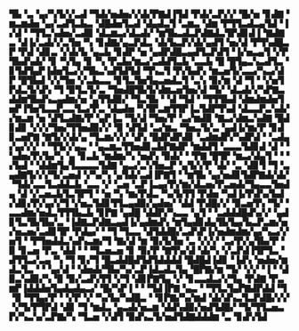 ▜▙▝▃▝▄▞▚▜▞▞▃▟▝▜▟▞▅▟▅▞▞▟▞▛▇▟▐▜▟▝▛▟▞▃▛▞▞▝█▞▅▝▊▟▇▝▆▃▆▟▅▝▄▞▃▟▜▃▙▃▝▟█▟▅▜▃▟▝▟▄▟▃▜▝▃▆▃▝▟▆▝▛▜▜▃▟▃▄▜▟▝▐▞▟▝▝▜▜▃▚▟▅▞▃▟▉▝▟▃▆▃▞▟▃▟▞▝▆▜▙▃▟▃▛▟▇▟▃▜▛▟▊▟▐▝▇▟▇▃▝▟▐▞▃▟▞▞▃▜▅▝▚▝▊▟▇▞▄▃▛▟▃▝▟▞▙▃▛▞▟▞▄▟▜▝▅▞▟▝▛▜▚▟█▃▛▝▛▟▝▟▊▃▝▞▟▞▙▝▄▃▙▝▊▟▛▝▅▝▄▟▛▟█▃▄▟▜▃▛▟▜▝▐▞▅▃▄▜▝▞▛▜▙▟▚▟▞▝▊▝▚▜▄▝▊▝▚▝▛▃▙▞▆▃▞▃▟▟▜▃▙▝▃▃▙▝█▝█▜▄▃▚▃▟▜▃▝▊▜▟▜▄▛▐▟▅▜▃▞▞▜▙▃▚▟▜▟▜▟▝▜▚▃▜▝▛▞▙▟▚▝▆▃▅▜▞▃▃▞▚▃▞▟▛▝█▜▙▟▝▞▞▜▅▝▞▃▙▃▃▝▊▜▃▜▅▜▄▃▅▟▃▜▝▃▚▝▉▞▆▝▟▝▜▝▝▞▅▜▛▟▃▜▞▟▚▝▜▝▉▜▃▜▞▃▝▜▅▟█▜▙▜▞▟▆▃▅▜▅▞▟▝▜▞▝▟▃▟▞▞▚▛▇▃▟▟▆▜▙▟▚▃▄▟▆▞▅▝▄▜▜▟▉▞▝▜▃▜▙▝▝▟▝▜▟▝▝▜▜▜▙▟▝▟▆▟▆▟▅▜▅▛▐▜▅▜▃▃▛▃▃▜▃▞▛▃▝▟▄▟▅▝▚▜▛▃▆▜▜▛▐▃▜▟▛▜▚▟▝▟▃▃▛▃▚▟▞▞▆▃▆▝▅▝▟▜▃▟▇▞▛▝▄▛▐▃▝▜▞▟▝▜▅▞▛▝▃▞▆▟▉▝▇▃▞▟▆▃▚▟▇▝█▟▊▟▊▝▞▞▞▜▅▞▜▜▅▟▉▞▞▝▉▝▟▜▟▝▃▞▆▃▝▜▅▃▜▞▃▝▄▟▐▞▆▞▛▝▊▟▊▃▅▛▇▝▇▜▞▞▟▞▄▝▜▃▆▞▞▞▝▟▚▝█▟▛▟▛▟▊▝▃▟▆▟▛▞▚▟▛▟▝▝▃▟▄▞▄▞▞▞▝▝▜▜▞▞▄▃▝▝▄▃▆▃▜▜▅▟▊▃▙▛▇▟▛▝▆▟▟▜▝▃▃▃▜▟▊▟▝▟▝▝▚▟▅▞▛▞▙▞▚▝▄▝▊▃▙▝▆▟▆▞▚▝▅▟▚▝▉▟▞▝▝▛▇▝█▜▛▝▆▃▞▟▄▜▝▝▝▞▙▟▝▝▟▟▆▜▄▜▃▃▃▃▜▟▇▝▄▃▞▃▚▜▅▃▛▝▄▜▞▞▛▝▟▞▝▃▝▟▊▜▝▜▝▃▄▟▇▜▞▞▞▜▞▃▅▟▝▞▚▞▚▝▄▜▟▞▃▟▐▛▇▜▝▝▆▜▙▝▄▞▅▟▊▜▟▛▇▟▞▟▞▝▜▟▞▃▃▜▃▟▟▃▙▝▃▃▝▞▝▃▅▝▃▛▐▃▄▞▛▞▆▞▟▃▅▞▛▃▅▟▞▜▄▃▃▜▅▟▄▝▟▝▞▃▅▃▙▜▃▜▛▜▝▝▅▝▚▝▆▞▛▟▃▝▚▞▙▜▜▝▛▟▅▝▚▟▐▞▛▟▚▞▙▟▞▟▊▞▛▞▄▞▞▜▝▞▅▃▜▟▊▜▜▃▄▟▉▞▄▟▅▞▝▟▟▝▛▟█▞▞▝▉▃▅▜▚▝▜▞▝▃▃▟▆▞▅▟▃▜▜▜▙▃▙▝▊▛▇▝▄▟█▝▟▟▛▞▚▃▃▝▄▜▝▝▃▟▟▟█▟▚▞▞▝▄▟▊▜▃▜▙▜▙▞▃▝▐▟▇▃▛▟▇▃▄▟▐▞▄▟▆▟▚▝▆▜▄▟▊▟▄▜▙▜▄▞▙▃▛▃▆▞▅▞▅▃▅▞▃▟▊▜▛▝▛▟▄▞▝▝▜▝▜▃▃▝▟▜▟▟█▞▃▟▚▛▐▞▅▟▆▟▆▞▄▞▚▃▞▞▅▜▝▝▛▜▅▟▟▃▚▟▚▃▆▞▜▝▇▞▟▝▆▝▉▞▙▜▅▝▃▝▞▞▞▝▃▞▛▞▄▜▙▞▛▝▉▝▊▃▅▝▛▃▝▟▟▝▝▝▜▃▅▃▅▝▊▝▉▞▛▝▇▜▚▞▟▝▟▞▚▝▞▃▛▟▐▜▛▜▃▝▟▜▜▃▞▃▄▝▚▝▜▝▊▞▜▝█▃▟▟█▟▜▟▜▟▟▟▟▝█▟█▟▐▟▊▝▐▟▚▝▅▟▅▞▆▟▃▜▃▝▝▝▄▞▟▝▝▟▅▟▞▜▙▞▚▞▃▛▐▟▃▟▃▜▄▝█▛▇▞▆▝▜▞▝▞▞▝▐▝▝▟▉▃▚▟▉▞▚▝▉▝▉▞▃▟▚▜▜▝▞▜▝▟▊▛▇▜▄▝▞▝▊▃▃▟▃▞▞▜▄▝▛▟▇▝▛▃▆▛▐▟▟▟▅▜▄▟▄▟▄▃▞▝█▞▚▛▐▝▝▝▜▟▐▛▇▝▄▃▝▝▜▜▃▜▄▛▇▟▛▟▟▝▜▝▉▝▜▜▄▞▛▝▝▞▛▝▞▝▚▞▙▞▚▟█▃▝▝▊▛▇▞▚▞▆▟▝▟▞▟▚▃▜▃▛▟█▞▞▞▝▞▜▞▛▜▛▟▝▟▊▝▜▝▆▟▃▝▄▃▟▞▅▃▆▝▟▟▚▟▉▞▅▟▜▟█▞▝▜▞▜▜▃▅▃▛▞▚▃▚▞▃▛▇▞▚▝▜▃▅▝▞▟▜▝▉▟▚▃▜▞▅▟▜▟▇▟▟▟▆▝▃▝▊▟▚▜▟
